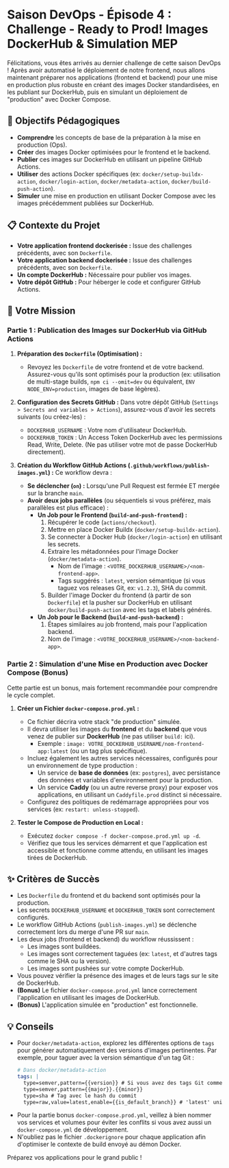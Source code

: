 # Saison DevOps - Épisode 4 : Challenge - Ready to Prod! Images DockerHub & Simulation MEP

Félicitations, vous êtes arrivés au dernier challenge de cette saison DevOps ! Après avoir automatisé le déploiement de notre frontend, nous allons maintenant préparer nos applications (frontend et backend) pour une mise en production plus robuste en créant des images Docker standardisées, en les publiant sur DockerHub, puis en simulant un déploiement de "production" avec Docker Compose.

## 🎯 Objectifs Pédagogiques

*   **Comprendre** les concepts de base de la préparation à la mise en production (Ops).
*   **Créer** des images Docker optimisées pour le frontend et le backend.
*   **Publier** ces images sur DockerHub en utilisant un pipeline GitHub Actions.
*   **Utiliser** des actions Docker spécifiques (ex: `docker/setup-buildx-action`, `docker/login-action`, `docker/metadata-action`, `docker/build-push-action`).
*   **Simuler** une mise en production en utilisant Docker Compose avec les images précédemment publiées sur DockerHub.

## 📋 Contexte du Projet

*   **Votre application frontend dockerisée :** Issue des challenges précédents, avec son `Dockerfile`.
*   **Votre application backend dockerisée :** Issue des challenges précédents, avec son `Dockerfile`.
*   **Un compte DockerHub :** Nécessaire pour publier vos images.
*   **Votre dépôt GitHub :** Pour héberger le code et configurer GitHub Actions.

## 🚀 Votre Mission

### Partie 1 : Publication des Images sur DockerHub via GitHub Actions

1.  **Préparation des `Dockerfile` (Optimisation) :**
    *   Revoyez les `Dockerfile` de votre frontend et de votre backend. Assurez-vous qu'ils sont optimisés pour la production (ex: utilisation de multi-stage builds, `npm ci --omit=dev` ou équivalent, `ENV NODE_ENV=production`, images de base légères).

2.  **Configuration des Secrets GitHub :**
    Dans votre dépôt GitHub (`Settings > Secrets and variables > Actions`), assurez-vous d'avoir les secrets suivants (ou créez-les) :
    *   `DOCKERHUB_USERNAME` : Votre nom d'utilisateur DockerHub.
    *   `DOCKERHUB_TOKEN` : Un Access Token DockerHub avec les permissions Read, Write, Delete. (Ne pas utiliser votre mot de passe DockerHub directement).

3.  **Création du Workflow GitHub Actions (`.github/workflows/publish-images.yml`) :**
    Ce workflow devra :
    *   **Se déclencher (`on`) :** Lorsqu'une Pull Request est fermée ET mergée sur la branche `main`.
    *   **Avoir deux jobs parallèles** (ou séquentiels si vous préférez, mais parallèles est plus efficace) :
        *   **Un Job pour le Frontend (`build-and-push-frontend`) :**
            1.  Récupérer le code (`actions/checkout`).
            2.  Mettre en place Docker Buildx (`docker/setup-buildx-action`).
            3.  Se connecter à Docker Hub (`docker/login-action`) en utilisant les secrets.
            4.  Extraire les métadonnées pour l'image Docker (`docker/metadata-action`).
                *   Nom de l'image : `<VOTRE_DOCKERHUB_USERNAME>/<nom-frontend-app>`.
                *   Tags suggérés : `latest`, version sémantique (si vous taguez vos releases Git, ex: `v1.2.3`), SHA du commit.
            5.  Builder l'image Docker du frontend (à partir de son `Dockerfile`) et la pusher sur DockerHub en utilisant `docker/build-push-action` avec les tags et labels générés.
        *   **Un Job pour le Backend (`build-and-push-backend`) :**
            1.  Étapes similaires au job frontend, mais pour l'application backend.
            2.  Nom de l'image : `<VOTRE_DOCKERHUB_USERNAME>/<nom-backend-app>`.

### Partie 2 : Simulation d'une Mise en Production avec Docker Compose (Bonus)

Cette partie est un bonus, mais fortement recommandée pour comprendre le cycle complet.

1.  **Créer un Fichier `docker-compose.prod.yml` :**
    *   Ce fichier décrira votre stack "de production" simulée.
    *   Il devra utiliser les images du **frontend** et du **backend** que vous venez de publier sur **DockerHub** (ne pas utiliser `build:` ici).
        *   Exemple : `image: VOTRE_DOCKERHUB_USERNAME/nom-frontend-app:latest` (ou un tag plus spécifique).
    *   Incluez également les autres services nécessaires, configurés pour un environnement de type production :
        *   Un service de **base de données** (ex: `postgres`), avec persistance des données et variables d'environnement pour la production.
        *   Un service **Caddy** (ou un autre reverse proxy) pour exposer vos applications, en utilisant un `Caddyfile.prod` distinct si nécessaire.
    *   Configurez des politiques de redémarrage appropriées pour vos services (ex: `restart: unless-stopped`).

2.  **Tester le Compose de Production en Local :**
    *   Exécutez `docker compose -f docker-compose.prod.yml up -d`.
    *   Vérifiez que tous les services démarrent et que l'application est accessible et fonctionne comme attendu, en utilisant les images tirées de DockerHub.

## ✨ Critères de Succès

*   Les `Dockerfile` du frontend et du backend sont optimisés pour la production.
*   Les secrets `DOCKERHUB_USERNAME` et `DOCKERHUB_TOKEN` sont correctement configurés.
*   Le workflow GitHub Actions (`publish-images.yml`) se déclenche correctement lors du merge d'une PR sur `main`.
*   Les deux jobs (frontend et backend) du workflow réussissent :
    *   Les images sont buildées.
    *   Les images sont correctement taguées (ex: `latest`, et d'autres tags comme le SHA ou la version).
    *   Les images sont pushées sur votre compte DockerHub.
*   Vous pouvez vérifier la présence des images et de leurs tags sur le site de DockerHub.
*   **(Bonus)** Le fichier `docker-compose.prod.yml` lance correctement l'application en utilisant les images de DockerHub.
*   **(Bonus)** L'application simulée en "production" est fonctionnelle.

## 💡 Conseils

*   Pour `docker/metadata-action`, explorez les différentes options de `tags` pour générer automatiquement des versions d'images pertinentes. Par exemple, pour taguer avec la version sémantique d'un tag Git :
    ```yaml
    # Dans docker/metadata-action
    tags: |
      type=semver,pattern={{version}} # Si vous avez des tags Git comme v1.0.0
      type=semver,pattern={{major}}.{{minor}}
      type=sha # Tag avec le hash du commit
      type=raw,value=latest,enable={{is_default_branch}} # 'latest' uniquement pour la branche par défaut
    ```
*   Pour la partie bonus `docker-compose.prod.yml`, veillez à bien nommer vos services et volumes pour éviter les conflits si vous avez aussi un `docker-compose.yml` de développement.
*   N'oubliez pas le fichier `.dockerignore` pour chaque application afin d'optimiser le contexte de build envoyé au démon Docker.

Préparez vos applications pour le grand public !